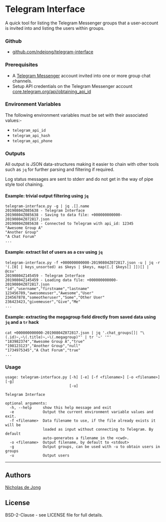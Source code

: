 # Telegram Interface

A quick tool for listing the Telegram Messenger groups that a user-account is invited into and
listing the users within groups.

### Github
* [github.com/ndejong/telegram-interface](https://github.com/ndejong/telegram-interface)

### Prerequisites
* A [Telegram Messenger](https://telegram.org/) account invited into one or more group chat channels.
* Setup API credentials on the Telegram Messenger account [core.telegram.org/api/obtaining_api_id](https://core.telegram.org/api/obtaining_api_id)

### Environment Variables
The following environment variables must be set with their associated values:-
* `telegram_api_id`
* `telegram_api_hash`
* `telegram_api_phone`

### Outputs
All output is JSON data-structures making it easier to chain with other tools such as `jq` for further parsing and 
filtering if required.

Log status messages are sent to stderr and do not get in the way of pipe style tool chaining.

#### Example: trivial output filtering using `jq`
```commandline
telegram-interface.py -g | jq .[].name 
20190804Z085638 - Telegram Interface
20190804Z085638 - Saving to data file: +000000000000-20190804Z072817.json
20190804Z085638 - Connected to Telegram with api_id: 12345
"Awesome Group A"
"Another Group"
"A Chat Forum"
...
```

#### Example: extract list of users as a csv using `jq`
```commandline
telegram-interface.py -f +000000000000-20190804Z072817.json -u | jq -r '(.[0] | keys_unsorted) as $keys | $keys, map([.[ $keys[] ]])[] | @csv'
20190804Z145459 - Telegram Interface
20190804Z145459 - Loading data file: +000000000000-20190804Z072817.json
"id","username","firstname","lastname"
123456789,"awesomeuser","Awesome","User"
234567878,"someotheruser","Some","Other User"
236423423,"givemeuser","Give","Me"
...
```

#### Example: extracting the megagroup field directly from saved data using `jq` and a `tr` hack
```commandline
cat +000000000000-20190804Z072817.json | jq '.chat_groups[]| "\(.id)~,~\(.title)~,~\(.megagroup)"' | tr '~' '"'
"183982374","Awesome Group A","true"
"198123123","Another Group","null"
"1734975345","A Chat Forum","true"
...
```

### Usage
```
usage: telegram-interface.py [-h] [-e] [-f <filename>] [-o <filename>] [-g]
                             [-u]

Telegram Interface

optional arguments:
  -h, --help     show this help message and exit
  -e             Output the current environment variable values and exit.
  -f <filename>  Data filename to use, if the file already exists it will be
                 loaded as input without connecting to Telegram. By default
                 auto-generates a filename in the <cwd>.
  -o <filename>  Output filename, by default to <stdout>
  -g             Output groups, can be used with -u to obtain users in groups
  -u             Output users
```

****

## Authors
[Nicholas de Jong](https://nicholasdejong.com)

## License
BSD-2-Clause - see LICENSE file for full details.
